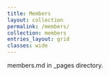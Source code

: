 ```yaml
---
title: Members
layout: collection
permalink: /members/
collection: members
entries_layout: grid
classes: wide
---
```

members.md in _pages directory.
<!--Sample document listing for the collection `_portfolio`.
{% for member in site.members %}

<div>
  {% capture avatar_image %} ![{{ member.author.name }}]({{member.author.avatar}}){: .align-right} {% endcapture %}

  {{ avatar_image | markdownify }}
  <div>
    <h2>
      <a href="{{ member.url }}"> {{ member.author.name }}</a>
    </h2>
    {{ member.affiliation }} - {{ member.country }}
  </div>
</div>
{% endfor %}
-->
